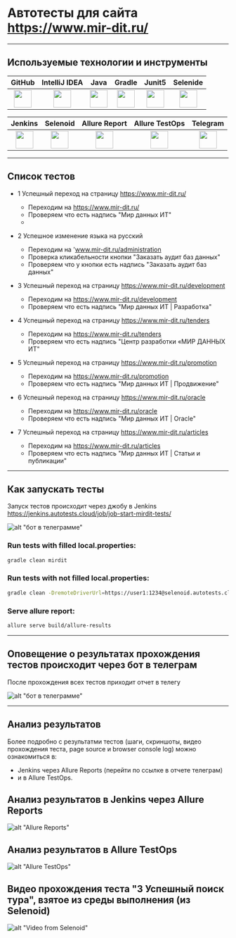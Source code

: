 # Автотесты для сайта https://www.mir-dit.ru/
___
## Используемые технологии и инструменты
| GitHub | IntelliJ IDEA | Java | Gradle | Junit5 | Selenide |
|:------:|:----:|:----:|:------:|:------:|:--------:|
| <img src="images/GitHub.svg" width="40" height="40"> | <img src="images/IDEA.svg" width="40" height="40"> | <img src="images/JAVA.svg" width="40" height="40"> | <img src="images/Gradle.svg" width="40" height="40"> | <img src="images/Junit5.svg" width="40" height="40"> | <img src="images/Selenide.svg" width="40" height="40"> |

| Jenkins | Selenoid | Allure Report | Allure TestOps | Telegram |
|:--------:|:-------------:|:---------:|:-------:|:--------:|
| <img src="images/Jenkins.svg" width="40" height="40"> | <img src="images/Selenoid.svg" width="40" height="40"> | <img src="images/Allure Report.svg" width="40" height="40"> | <img src="images/Allure TestOps.svg" width="40" height="40"> | <img src="images/Telegram.svg" width="40" height="40"> |
___

## Список тестов
* 1 Успешный переход на страницу https://www.mir-dit.ru/
    * Переходим на https://www.mir-dit.ru/
    * Проверяем что есть надпись "Мир данных ИТ"
    * 
* 2 Успешное изменение языка на русский
    * Переходим на 'www.mir-dit.ru/administration
    * Проверка кликабельности кнопки "Заказать аудит баз данных"
    * Проверяем что у кнопки есть надпись "Заказать аудит баз данных"
  
* 3 Успешный переход на страницу https://www.mir-dit.ru/development
    * Переходим на https://www.mir-dit.ru/development
    * Проверяем что есть надпись "Мир данных ИТ | Разработка"

* 4 Успешный переход на страницу https://www.mir-dit.ru/tenders
    * Переходим на https://www.mir-dit.ru/tenders
    * Проверяем что есть надпись "Центр разработки «МИР ДАННЫХ ИТ"

* 5 Успешный переход на страницу https://www.mir-dit.ru/promotion
    * Переходим на https://www.mir-dit.ru/promotion
    * Проверяем что есть надпись "Мир данных ИТ | Продвижение"

* 6 Успешный переход на страницу https://www.mir-dit.ru/oracle
    * Переходим на https://www.mir-dit.ru/oracle
    * Проверяем что есть надпись "Мир данных ИТ | Oracle"

* 7 Успешный переход на страницу https://www.mir-dit.ru/articles
    * Переходим на https://www.mir-dit.ru/articles
    * Проверяем что есть надпись "Мир данных ИТ | Статьи и публикации"

---

## Как запускать тесты

Запуск тестов происходит через джобу в Jenkins
https://jenkins.autotests.cloud/job/job-start-mirdit-tests/

![alt "бот в телеграмме"](./images/Jenkins.png "бот в телеграмме")


### Run tests with filled local.properties:

```bash
gradle clean mirdit
```

### Run tests with not filled local.properties:

```bash
gradle clean -DremoteDriverUrl=https://user1:1234@selenoid.autotests.cloud/wd/hub/ -DvideoStorage=https://selenoid.autotests.cloud/video/ -Dthreads=1 test
```

### Serve allure report:

```bash
allure serve build/allure-results
```

---

## Оповещение о результатах прохождения тестов происходит через бот в телеграм

После прохождения всех тестов приходит отчет в телегу

![alt "бот в телеграмме"](./images/telegram.png "бот в телеграмме")

---

## Анализ результатов

Более подробно с результатми тестов (шаги, скриншоты, видео прохождения теста, page source и browser console log) можно ознакомиться в:
* Jenkins через Allure Reports
  (перейти по ссылке в отчете телеграм)
* и в Allure TestOps.

## Анализ результатов в Jenkins через Allure Reports
![alt "Allure Reports"](./images/Allure.png "Allure Reports")
## Анализ результатов в Allure TestOps

![alt "Allure TestOps"](./images/AllureTestOps.png "Allure TestOps")

## Видео прохождения теста "3 Успешный поиск тура", взятое из среды выполнения (из Selenoid)

![alt "Video from Selenoid"](./images/selenoid.gif "Video from Selenoid")